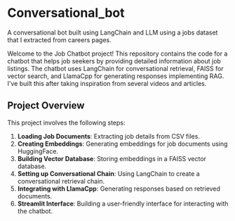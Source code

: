 # Conversational_bot
A conversational bot built using LangChain and LLM using a jobs dataset that I extracted from careers pages.

Welcome to the Job Chatbot project! This repository contains the code for a chatbot that helps job seekers by providing detailed information about job listings. The chatbot uses LangChain for conversational retrieval, FAISS for vector search, and LlamaCpp for generating responses implementing RAG. I've built this after taking inspiration from several videos and articles.

## Project Overview

This project involves the following steps:
1. **Loading Job Documents**: Extracting job details from CSV files.
2. **Creating Embeddings**: Generating embeddings for job documents using HuggingFace.
3. **Building Vector Database**: Storing embeddings in a FAISS vector database.
4. **Setting up Conversational Chain**: Using LangChain to create a conversational retrieval chain.
5. **Integrating with LlamaCpp**: Generating responses based on retrieved documents.
6. **Streamlit Interface**: Building a user-friendly interface for interacting with the chatbot.
